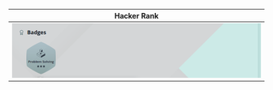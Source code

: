 |              Hacker Rank               |
| :------------------------------: |
| ![Hacker Rank](HackerRankProgress.png) |
